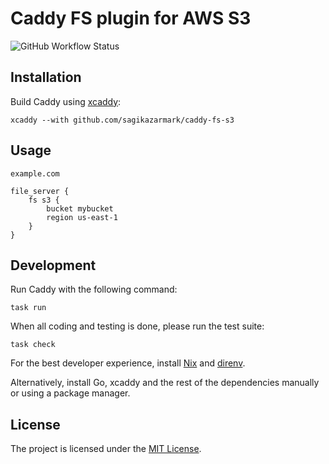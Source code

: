 # Caddy FS plugin for AWS S3

![GitHub Workflow Status](https://img.shields.io/github/workflow/status/sagikazarmark/caddy-fs-s3/CI?style=flat-square)


## Installation

Build Caddy using [xcaddy](https://github.com/caddyserver/xcaddy):

```shell
xcaddy --with github.com/sagikazarmark/caddy-fs-s3
```


## Usage

```caddyfile
example.com

file_server {
	fs s3 {
        bucket mybucket
        region us-east-1
    }
}
```


## Development

Run Caddy with the following command:

```shell
task run
```

When all coding and testing is done, please run the test suite:

```shell
task check
```

For the best developer experience, install [Nix](https://builtwithnix.org/) and [direnv](https://direnv.net/).

Alternatively, install Go, xcaddy and the rest of the dependencies manually or using a package manager.


## License

The project is licensed under the [MIT License](LICENSE).

